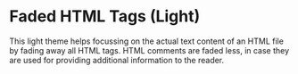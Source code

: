 # Faded HTML Tags (Light)

This light theme helps focussing on the actual text content of an HTML file by fading away all HTML tags. HTML comments are faded less, in case they are used for providing additional information to the reader.
